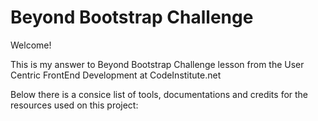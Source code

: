 # Beyond Bootstrap Challenge

Welcome!

This is my answer to Beyond Bootstrap Challenge lesson from the User Centric FrontEnd Development at CodeInstitute.net

Below there is a consice list of tools, documentations and credits for the resources used on this project:



